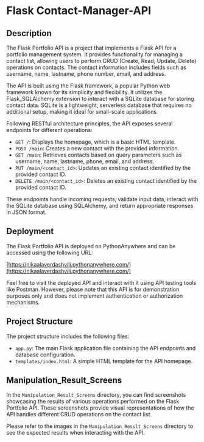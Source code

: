 # Flask Contact-Manager-API



## Description

The Flask Portfolio API is a project that implements a Flask API for a portfolio management system. It provides functionality for managing a contact list, allowing users to perform CRUD (Create, Read, Update, Delete) operations on contacts. The contact information includes fields such as username, name, lastname, phone number, email, and address.

The API is built using the Flask framework, a popular Python web framework known for its simplicity and flexibility. It utilizes the Flask_SQLAlchemy extension to interact with a SQLite database for storing contact data. SQLite is a lightweight, serverless database that requires no additional setup, making it ideal for small-scale applications.

Following RESTful architecture principles, the API exposes several endpoints for different operations:

- `GET /`: Displays the homepage, which is a basic HTML template.
- `POST /main`: Creates a new contact with the provided information.
- `GET /main`: Retrieves contacts based on query parameters such as username, name, lastname, phone, email, and address.
- `PUT /main/<contact_id>`: Updates an existing contact identified by the provided contact ID.
- `DELETE /main/<contact_id>`: Deletes an existing contact identified by the provided contact ID.

These endpoints handle incoming requests, validate input data, interact with the SQLite database using SQLAlchemy, and return appropriate responses in JSON format.

## Deployment

The Flask Portfolio API is deployed on PythonAnywhere and can be accessed using the following URL:

[https://nikaalaverdashvili.pythonanywhere.com/](https://nikaalaverdashvili.pythonanywhere.com/)

Feel free to visit the deployed API and interact with it using API testing tools like Postman. However, please note that this API is for demonstration purposes only and does not implement authentication or authorization mechanisms.

## Project Structure

The project structure includes the following files:

- `app.py`: The main Flask application file containing the API endpoints and database configuration.
- `templates/index.html`: A simple HTML template for the API homepage.

## Manipulation_Result_Screens



In the `Manipulation_Result_Screens` directory, you can find screenshots showcasing the results of various operations performed on the Flask Portfolio API. These screenshots provide visual representations of how the API handles different CRUD operations on the contact list.

Please refer to the images in the `Manipulation_Result_Screens` directory to see the expected results when interacting with the API.


